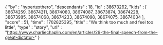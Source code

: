 {
  "by" : "hypertexthero",
  "descendants" : 18,
  "id" : 38673292,
  "kids" : [ 38674259, 38674211, 38674080, 38674087, 38673874, 38674228, 38673985, 38674068, 38674233, 38674098, 38674075, 38674034 ],
  "score" : 51,
  "time" : 1702825395,
  "title" : "We think too much and feel too little",
  "type" : "story",
  "url" : "https://www.charliechaplin.com/en/articles/29-the-final-speech-from-the-great-dictator-"
}

